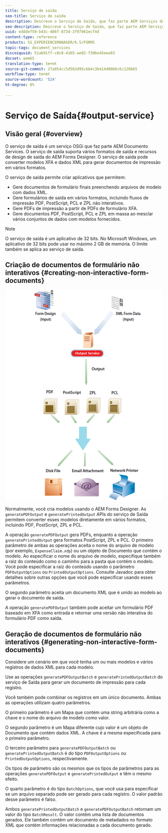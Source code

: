 ```yaml
---
title: Serviço de saída
seo-title: Serviço de saída
description: Descreve o Serviço de Saída, que faz parte AEM Serviços de Documento
seo-description: Descreve o Serviço de Saída, que faz parte AEM Serviços de Documento
uuid: edddef59-b43c-486f-8734-3f97961ecf4d
content-type: reference
products: SG_EXPERIENCEMANAGER/6.5/FORMS
topic-tags: document_services
discoiquuid: 51ab91ff-c0c0-4165-ae02-f306e45eea03
docset: aem65
translation-type: tm+mt
source-git-commit: 27a054cc5d502d95c664c3b414d0066c6c120b65
workflow-type: tm+mt
source-wordcount: '524'
ht-degree: 0%

---
```



# Serviço de Saída{#output-service}

## Visão geral {#overview}

O serviço de saída é um serviço OSGi que faz parte AEM Documento Services. O serviço de saída suporta vários formatos de saída e recursos de design de saída do AEM Forms Designer. O serviço de saída pode converter modelos XFA e dados XML para gerar documentos de impressão em vários formatos.

O serviço de saída permite criar aplicativos que permitem:

* Gere documentos de formulário finais preenchendo arquivos de modelo com dados XML.
* Gere formulários de saída em vários formatos, incluindo fluxos de impressão PDF, PostScript, PCL e ZPL não interativos.
* Gere PDFs de impressão a partir de PDFs de formulário XFA.
* Gere documentos PDF, PostScript, PCL e ZPL em massa ao mesclar vários conjuntos de dados com modelos fornecidos.

>[!NOTE]
>
>O serviço de saída é um aplicativo de 32 bits. No Microsoft Windows, um aplicativo de 32 bits pode usar no máximo 2 GB de memória. O limite também se aplica ao serviço de saída.

## Criação de documentos de formulário não interativos {#creating-non-interactive-form-documents}

![usingoutput_modified](assets/usingoutput_modified.png)

Normalmente, você cria modelos usando o AEM Forms Designer. As `generatePDFOutput` e `generatePrintedOutput` APIs do serviço de Saída permitem converter esses modelos diretamente em vários formatos, incluindo PDF, PostScript, ZPL e PCL.

A operação `generatePDFOutput` gera PDFs, enquanto a operação `generatePrintedOutput` gera formatos PostScript, ZPL e PCL. O primeiro parâmetro de ambas as operações aceita o nome do arquivo de modelo (por exemplo, `ExpenseClaim.xdp`) ou um objeto de Documento que contém o modelo. Ao especificar o nome do arquivo de modelo, especifique também a raiz do conteúdo como o caminho para a pasta que contém o modelo. Você pode especificar a raiz do conteúdo usando o parâmetro `PDFOutputOptions` ou `PrintedOutputOptions`. Consulte Javadoc para obter detalhes sobre outras opções que você pode especificar usando esses parâmetros.

O segundo parâmetro aceita um documento XML que é unido ao modelo ao gerar o documento de saída.

A operação `generatePDFOutput` também pode aceitar um formulário PDF baseado em XFA como entrada e retornar uma versão não interativa do formulário PDF como saída.

## Geração de documentos de formulário não interativos {#generating-non-interactive-form-documents}

Considere um cenário em que você tenha um ou mais modelos e vários registros de dados XML para cada modelo.

Use as operações `generatePDFOutputBatch` e `generatePrintedOutputBatch` do serviço de Saída para gerar um documento de impressão para cada registro.

Você também pode combinar os registros em um único documento. Ambas as operações utilizam quatro parâmetros.

O primeiro parâmetro é um Mapa que contém uma string arbitrária como a chave e o nome do arquivo de modelo como valor.

O segundo parâmetro é um Mapa diferente cujo valor é um objeto de Documento que contém dados XML. A chave é a mesma especificada para o primeiro parâmetro.

O terceiro parâmetro para `generatePDFOutputBatch` ou `generatePrintedOutputBatch` é do tipo `PDFOutputOptions` ou `PrintedOutputOptions`, respectivamente.

Os tipos de parâmetro são os mesmos que os tipos de parâmetros para as operações `generatePDFOutput` e `generatePrintedOutput` e têm o mesmo efeito.

O quarto parâmetro é do tipo `BatchOptions`, que você usa para especificar se um arquivo separado pode ser gerado para cada registro. O valor padrão desse parâmetro é falso.

Ambos `generatePrintedOutputBatch` e `generatePDFOutputBatch` retornam um valor do tipo `BatchResult`. O valor contém uma lista de documentos gerados. Ele também contém um documento de metadados no formato XML que contém informações relacionadas a cada documento gerado.
